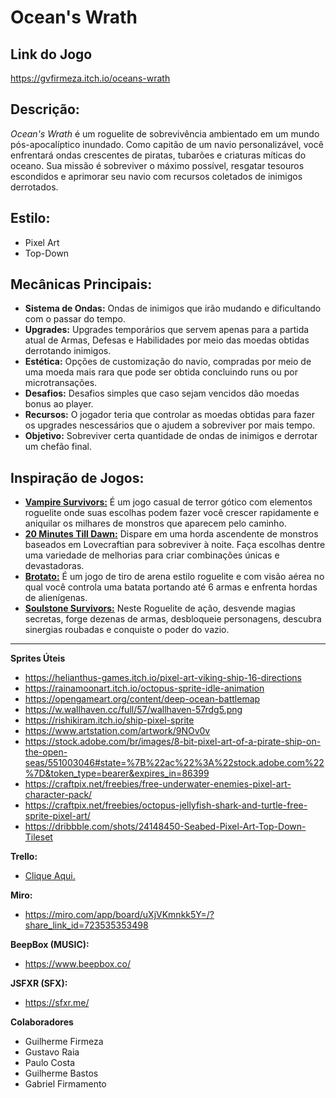 # Ocean's Wrath

## Link do Jogo
https://gvfirmeza.itch.io/oceans-wrath

## Descrição:
_Ocean's Wrath_ é um roguelite de sobrevivência ambientado em um mundo pós-apocalíptico inundado. Como capitão de um navio personalizável, você enfrentará ondas crescentes de piratas, tubarões e criaturas míticas do oceano. Sua missão é sobreviver o máximo possível, resgatar tesouros escondidos e aprimorar seu navio com recursos coletados de inimigos derrotados.

## Estilo: 
- Pixel Art
- Top-Down 

## Mecânicas Principais: 
- **Sistema de Ondas:** Ondas de inimigos que irão mudando e dificultando com o passar do tempo.
- **Upgrades:** Upgrades temporários que servem apenas para a partida atual de Armas, Defesas e Habilidades por meio das moedas obtidas derrotando inimigos.
- **Estética:** Opções de customização do navio, compradas por meio de uma moeda mais rara que pode ser obtida concluindo runs ou por microtransações.
- **Desafios:** Desafios simples que caso sejam vencidos dão moedas bonus ao player.
- **Recursos:** O jogador teria que controlar as moedas obtidas para fazer os upgrades nescessários que o ajudem a sobreviver por mais tempo.
- **Objetivo:** Sobreviver certa quantidade de ondas de inimigos e derrotar um chefão final.

## Inspiração de Jogos:
- **[Vampire Survivors:](https://store.steampowered.com/app/1794680/Vampire_Survivors/)** É um jogo casual de terror gótico com elementos roguelite onde suas escolhas podem fazer você crescer rapidamente e aniquilar os milhares de monstros que aparecem pelo caminho.
- **[20 Minutes Till Dawn:](https://store.steampowered.com/app/1966900/20_Minutes_Till_Dawn/)** Dispare em uma horda ascendente de monstros baseados em Lovecraftian para sobreviver à noite. Faça escolhas dentre uma variedade de melhorias para criar combinações únicas e devastadoras.
- **[Brotato:](https://store.steampowered.com/app/1942280/Brotato/)** É um jogo de tiro de arena estilo roguelite e com visão aérea no qual você controla uma batata portando até 6 armas e enfrenta hordas de alienígenas.
- **[Soulstone Survivors:](https://store.steampowered.com/app/2066020/Soulstone_Survivors/)** Neste Roguelite de ação, desvende magias secretas, forge dezenas de armas, desbloqueie personagens, descubra sinergias roubadas e conquiste o poder do vazio.

<hr/>

**Sprites Úteis**
- https://helianthus-games.itch.io/pixel-art-viking-ship-16-directions
- https://rainamoonart.itch.io/octopus-sprite-idle-animation
- https://opengameart.org/content/deep-ocean-battlemap
- https://w.wallhaven.cc/full/57/wallhaven-57rdg5.png
- https://rishikiram.itch.io/ship-pixel-sprite
- https://www.artstation.com/artwork/9NOv0v
- https://stock.adobe.com/br/images/8-bit-pixel-art-of-a-pirate-ship-on-the-open-seas/551003046#state=%7B%22ac%22%3A%22stock.adobe.com%22%7D&token_type=bearer&expires_in=86399
- https://craftpix.net/freebies/free-underwater-enemies-pixel-art-character-pack/
- https://craftpix.net/freebies/octopus-jellyfish-shark-and-turtle-free-sprite-pixel-art/
- https://dribbble.com/shots/24148450-Seabed-Pixel-Art-Top-Down-Tileset

**Trello:**
- [Clique Aqui.](https://trello.com/invite/b/66d128f97418c2da607b3dea/ATTI910478c942692fddf4f417ed9e54a883ACC075FB/organizacao-forro)

**Miro:** 
- https://miro.com/app/board/uXjVKmnkk5Y=/?share_link_id=723535353498

**BeepBox (MUSIC):**
- https://www.beepbox.co/

**JSFXR (SFX):**
- https://sfxr.me/

**Colaboradores**
- Guilherme Firmeza
- Gustavo Raia
- Paulo Costa
- Guilherme Bastos
- Gabriel Firmamento
